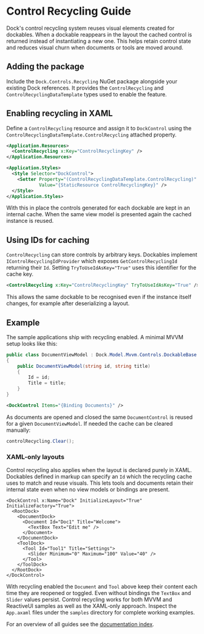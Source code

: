 # Control Recycling Guide

Dock's control recycling system reuses visual elements created for dockables. When a dockable reappears in the layout the cached control is returned instead of instantiating a new one. This helps retain control state and reduces visual churn when documents or tools are moved around.

## Adding the package

Include the `Dock.Controls.Recycling` NuGet package alongside your existing Dock references. It provides the `ControlRecycling` and `ControlRecyclingDataTemplate` types used to enable the feature.

## Enabling recycling in XAML

Define a `ControlRecycling` resource and assign it to `DockControl` using the `ControlRecyclingDataTemplate.ControlRecycling` attached property.

```xml
<Application.Resources>
  <ControlRecycling x:Key="ControlRecyclingKey" />
</Application.Resources>

<Application.Styles>
  <Style Selector="DockControl">
    <Setter Property="(ControlRecyclingDataTemplate.ControlRecycling)"
            Value="{StaticResource ControlRecyclingKey}" />
  </Style>
</Application.Styles>
```

With this in place the controls generated for each dockable are kept in an internal cache. When the same view model is presented again the cached instance is reused.

## Using IDs for caching

`ControlRecycling` can store controls by arbitrary keys. Dockables implement `IControlRecyclingIdProvider` which exposes `GetControlRecyclingId` returning their `Id`. Setting `TryToUseIdAsKey="True"` uses this identifier for the cache key.

```xml
<ControlRecycling x:Key="ControlRecyclingKey" TryToUseIdAsKey="True" />
```

This allows the same dockable to be recognised even if the instance itself changes, for example after deserializing a layout.

## Example

The sample applications ship with recycling enabled. A minimal MVVM setup looks like this:

```csharp
public class DocumentViewModel : Dock.Model.Mvvm.Controls.DockableBase
{
    public DocumentViewModel(string id, string title)
    {
        Id = id;
        Title = title;
    }
}
```

```xml
<DockControl Items="{Binding Documents}" />
```

As documents are opened and closed the same `DocumentControl` is reused for a given `DocumentViewModel`. If needed the cache can be cleared manually:

```csharp
controlRecycling.Clear();
```

### XAML-only layouts

Control recycling also applies when the layout is declared purely in XAML. Dockables defined in markup can specify an `Id` which the recycling cache uses to match and reuse visuals. This lets tools and documents retain their internal state even when no view models or bindings are present.

```xaml
<DockControl x:Name="Dock" InitializeLayout="True" InitializeFactory="True">
  <RootDock>
    <DocumentDock>
      <Document Id="Doc1" Title="Welcome">
        <TextBox Text="Edit me" />
      </Document>
    </DocumentDock>
    <ToolDock>
      <Tool Id="Tool1" Title="Settings">
        <Slider Minimum="0" Maximum="100" Value="40" />
      </Tool>
    </ToolDock>
  </RootDock>
</DockControl>
```

With recycling enabled the `Document` and `Tool` above keep their content each time they are reopened or toggled. Even without bindings the `TextBox` and `Slider` values persist. Control recycling works for both MVVM and ReactiveUI samples as well as the XAML‑only approach. Inspect the `App.axaml` files under the `samples` directory for complete working examples.

For an overview of all guides see the [documentation index](README.md).
